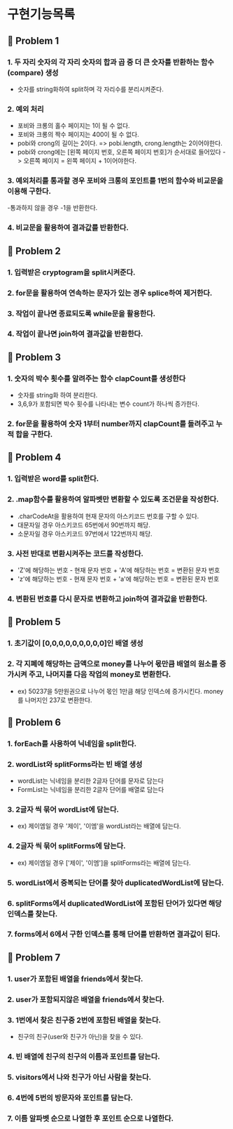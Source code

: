 # 구현기능목록

## 🚀 Problem 1

### 1. 두 자리 숫자의 각 자리 숫자의 합과 곱 중 더 큰 숫자를 반환하는 함수(compare) 생성

- 숫자를 string화하여 split하며 각 자리수를 분리시켜준다.

### 2. 예외 처리

- 포비와 크롱의 홀수 페이지는 1이 될 수 없다.
- 포비와 크롱의 짝수 페이지는 400이 될 수 없다.
- pobi와 crong의 길이는 2이다. => pobi.length, crong.length는 2이어야한다.
- pobi와 crong에는 [왼쪽 페이지 번호, 오른쪽 페이지 번호]가 순서대로 들어있다 -> 오른쪽 페이지 = 왼쪽 페이지 + 1이어야한다.

### 3. 예외처리를 통과할 경우 포비와 크롱의 포인트를 1번의 함수와 비교문을 이용해 구한다.

-통과하지 않을 경우 -1을 반환한다.

### 4. 비교문을 활용하여 결과값를 반환한다.

## 🚀 Problem 2

### 1. 입력받은 cryptogram을 split시켜준다.

### 2. for문을 활용하여 연속하는 문자가 있는 경우 splice하여 제거한다.

### 3. 작업이 끝나면 종료되도록 while문을 활용한다.

### 4. 작업이 끝나면 join하여 결과값을 반환한다.

## 🚀 Problem 3

### 1. 숫자의 박수 횟수를 알려주는 함수 clapCount를 생성한다

- 숫자를 string화 하여 분리한다.
- 3,6,9가 포함되면 박수 횟수를 나타내는 변수 count가 하나씩 증가한다.

### 2. for문을 활용하여 숫자 1부터 number까지 clapCount를 돌려주고 누적 합을 구한다.

## 🚀 Problem 4

### 1. 입력받은 word를 split한다.

### 2. .map함수를 활용하여 알파벳만 변환할 수 있도록 조건문을 작성한다.

- .charCodeAt을 활용하여 현재 문자의 아스키코드 번호를 구할 수 있다.
- 대문자일 경우 아스키코드 65번에서 90번까지 해당.
- 소문자일 경우 아스키코드 97번에서 122번까지 해당.

### 3. 사전 반대로 변환시켜주는 코드를 작성한다.

- 'Z'에 해당하는 번호 - 현재 문자 번호 + 'A'에 해당하는 번호 = 변환된 문자 번호
- 'z'에 해당하는 번호 - 현재 문자 번호 + 'a'에 해당하는 번호 = 변환된 문자 번호

### 4. 변환된 번호를 다시 문자로 변환하고 join하여 결과값을 반환한다.

## 🚀 Problem 5

### 1. 초기값이 [0,0,0,0,0,0,0,0,0]인 배열 생성

### 2. 각 지폐에 해당하는 금액으로 money를 나누어 몫만큼 배열의 원소를 증가시켜 주고, 나머지를 다음 작업의 money로 변환한다.

- ex) 50237을 5만원권으로 나누어 몫인 1만큼 해당 인덱스에 증가시킨다. money를 나머지인 237로 변환한다.

## 🚀 Problem 6

### 1. forEach를 사용하여 닉네임을 split한다.

### 2. wordList와 splitForms라는 빈 배열 생성

- wordList는 닉네임을 분리한 2글자 단어를 문자로 담는다
- FormList는 닉네임을 분리한 2글자 단어를 배열로 담는다

### 3. 2글자 씩 묶어 wordList에 담는다.

- ex) 제이엠일 경우 '제이', '이엠'을 wordList라는 배열에 담는다.

### 4. 2글자 씩 묶어 splitForms에 담는다.

- ex) 제이엠일 경우 ['제이', '이엠']을 splitForms라는 배열에 담는다.

### 5. wordList에서 중복되는 단어를 찾아 duplicatedWordList에 담는다.

### 6. splitForms에서 duplicatedWordList에 포함된 단어가 있다면 해당 인덱스를 찾는다.

### 7. forms에서 6에서 구한 인덱스를 통해 단어를 반환하면 결과값이 된다.

## 🚀 Problem 7

### 1. user가 포함된 배열을 friends에서 찾는다.

### 2. user가 포함되지않은 배열을 friends에서 찾는다.

### 3. 1번에서 찾은 친구중 2번에 포함된 배열을 찾는다.

- 친구의 친구(user와 친구가 아닌)을 찾을 수 있다.

### 4. 빈 배열에 친구의 친구의 이름과 포인트를 담는다.

### 5. visitors에서 나와 친구가 아닌 사람을 찾는다.

### 6. 4번에 5번의 방문자와 포인트를 담는다.

### 7. 이름 알파벳 순으로 나열한 후 포인트 순으로 나열한다.
